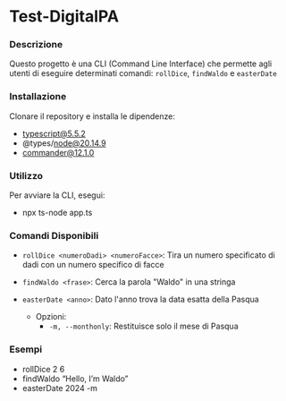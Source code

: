 # Test-DigitalPA

### Descrizione
Questo progetto è una CLI (Command Line Interface) che permette agli utenti di eseguire determinati comandi: `rollDice`, `findWaldo` e `easterDate`

### Installazione
Clonare il repository e installa le dipendenze:
- typescript@5.5.2
- @types/node@20.14.9
- commander@12.1.0

### Utilizzo
Per avviare la CLI, esegui: 

- npx ts-node app.ts

### Comandi Disponibili
- `rollDice <numeroDadi> <numeroFacce>`: 
Tira un numero specificato di dadi con un numero specifico di facce

- `findWaldo <frase>`: 
Cerca la parola "Waldo" in una stringa

- `easterDate <anno>`: 
Dato l'anno trova la data esatta della Pasqua
  - Opzioni:
    - `-m, --monthonly`: 
    Restituisce solo il mese di Pasqua

### Esempi
- rollDice 2 6 
- findWaldo “Hello, I’m Waldo” 
- easterDate 2024 -m



